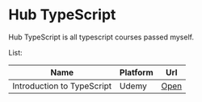 # Hub TypeScript

Hub TypeScript is all typescript courses passed myself.

List:

| Name | Platform | Url |
| ------ | ------ | ------ |
| Introduction to TypeScript | Udemy | [Open](https://www.udemy.com/course/typescript/learn/lecture/2709226#overview)